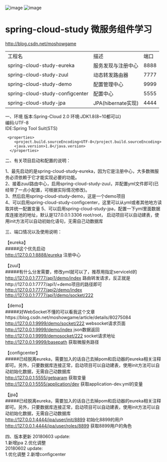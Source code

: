 ![image](https://img.shields.io/badge/Spring%20Cloud-%E2%98%85%E2%98%85%E2%98%85-green.svg)
![image](https://img.shields.io/badge/Netflix-%E2%98%85%E2%98%85%E2%98%85-red.svg)

spring-cloud-study 微服务组件学习
===

http://blog.csdn.net/moshowgame

<table>
<tbody><tr>
<td>工程名</td>  <td>描述</td>  <td>端口</td>
</tr>
<tr>
<td>spring-cloud-study-eureka</td>  <td>服务发现与注册中心</td>  <td>8888</td>
</tr>
<tr>
<td>spring-cloud-study-zuul</td>  <td>动态转发路由器</td>  <td>7777</td>
</tr>
<tr>
<td>spring-cloud-study-demo</td>  <td>配置管理中心</td>  <td>9999</td>
</tr>
<tr>
<td>spring-cloud-study-configcenter</td>  <td>配置中心</td>  <td>5555</td>
</tr>
<tr>
<td>spring-cloud-study-jpa</td>  <td>JPA(hibernate实现)</td>  <td>4444</td>
</tr>
</tbody></table>
一、环境
版本:Spring-Cloud 2.0
环境:JDK1.8(8~10都可以)<br>
编码:UTF-8<br>
IDE:Spring Tool Suit(STS)<br>

```
 <properties>
    <project.build.sourceEncoding>UTF-8</project.build.sourceEncoding>
    <java.version>1.8</java.version>
  </properties>
```

二、有关项目启动和配置的说明：

1、最先启动的是spring-cloud-study-eureka，因为它是注册中心，大多数微服务必须依赖于它才能实现必要的功能。 <br>
2、接着zuul路由中心，启用spring-cloud-study-zuul，并配置yml文件即可(已经带了一点小配置，可根据实际情况修改)。 <br>
3、然后启用spring-cloud-study-demo，这是一个demo项目<br>
4、可以启用spring-cloud-study-configcenter，这里可以从yml或者其他地方读取并统一配置变量
5、可以启用spring-cloud-study-jpa，配置一下yml里面数据库连接池的地址，默认是127.0.0.1:3306 root/root，
启动项目可以自动建表，使用init方法可以自动初始化语句，无需自己动数据库

三、端口情况以及使用说明：

【eureka】 <br>
#####这个优先启动 <br>
http://127.0.0.1:8888/eureka 注册中心<br>

【zuul】 <br>
#####有什么分发需要，修改yml就可以了，推荐用指定serviceId的<br>
http://127.0.0.1:7777/api1/demo/index 路由转发请求，反正就是http://127.0.0.1:7777/api1/+demo项目的路径即可<br>
http://127.0.0.1:7777/api2/demo/index <br>
http://127.0.0.1:7777/api1/demo/socket/222 <br>

【demo】 <br>
#####对WebSocket不懂的可以看我这个文章https://blog.csdn.net/moshowgame/article/details/80275084 <br>
http://127.0.0.1:9999/demo/socket/222  websocket请求页面 <br>
http://127.0.0.1:9999/demo/index json数据返回 <br>
http://127.0.0.1:9999/demosocket/222  socket请求地址 <br>
http://127.0.0.1:9999/basepath 获取微服务路径 <br>

【configcenter】 <br>
#####已经脱离eureka，需要加入的话自己去掉pom和启动器的eureka相关注释即可。另外，只要数据库连接正常，启动项目可以自动建表，使用init方法可以自动初始化数据，无需自己动数据库 <br>
http://127.0.0.1:5555/getparam 获取变量 <br>
http://127.0.0.1:5555/application/dev 获取application-dev.yml的变量 <br>

【jpa】 <br>
#####已经脱离eureka，需要加入的话自己去掉pom和启动器的eureka相关注释即可。另外，只要数据库连接正常，启动项目可以自动建表，使用init方法可以自动初始化数据，无需自己动数据库 <br>
http://127.0.0.1:4444/jpa/user/init/8899 初始化8899的用户 <br>
http://127.0.0.1:4444/jpa/user/roles/8899 获取8899用户的角色 <br>

四、版本更新
20180603 update:<br>
1.新增jpa
2.优化调整<br>
20180602 update:<br>
1.优化调整
2.新增configcenter<br>